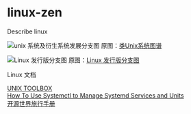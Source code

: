 # linux-zen
Describe linux

![unix 系统及衍生系统发展分支图](https://github.com/TourDJ/linux-zen/blob/master/image/unixbranches.jpg)
原图：[类Unix系统图谱](https://blog.csdn.net/lu_embedded/article/details/53561142)     

![Linux 发行版分支图](https://github.com/TourDJ/linux-zen/blob/master/image/linuxbranches.png)
原图：[Linux 发行版分支图](https://i.linuxtoy.org/docs/guide/ch48s09.html)


Linux 文档     

[UNIX TOOLBOX](http://cb.vu/unixtoolbox_zh_CN.xhtml)        
[How To Use Systemctl to Manage Systemd Services and Units](https://www.digitalocean.com/community/tutorials/how-to-use-systemctl-to-manage-systemd-services-and-units)    
[开源世界旅行手册](https://i.linuxtoy.org/docs/guide/)     
